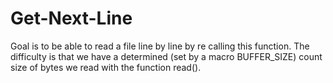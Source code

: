 # Get-Next-Line
Goal is to be able to read a file line by line by re calling this function.  The difficulty is that we have a determined (set by a macro BUFFER_SIZE) count size of bytes we read with the function read(). 
